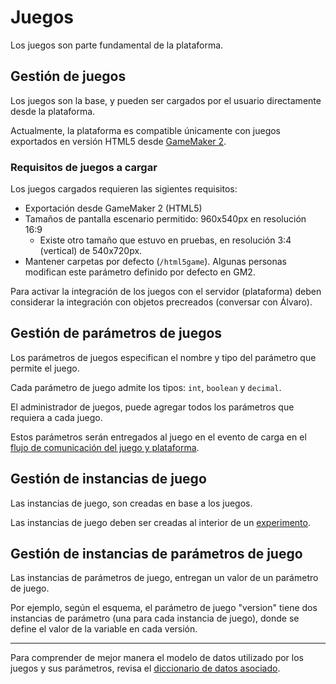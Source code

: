 # Juegos

Los juegos son parte fundamental de la plataforma.

## Gestión de juegos

Los juegos son la base, y pueden ser cargados por el usuario directamente desde la plataforma.

Actualmente, la plataforma es compatible únicamente con juegos exportados en versión HTML5 desde [GameMaker 2](https://www.yoyogames.com/gamemaker/features).

### Requisitos de juegos a cargar

Los juegos cargados requieren las sigientes requisitos:

- Exportación desde GameMaker 2 (HTML5)
- Tamaños de pantalla escenario permitido: 960x540px en resolución 16:9
    - Existe otro tamaño que estuvo en pruebas, en resolución 3:4 (vertical) de 540x720px.
- Mantener carpetas por defecto (`/html5game`). Algunas personas modifican este parámetro definido por defecto en GM2.

Para activar la integración de los juegos con el servidor (plataforma) deben considerar la integración con objetos precreados (conversar con Álvaro).

## Gestión de parámetros de juegos

Los parámetros de juegos especifican el nombre y tipo del parámetro que permite el juego.

Cada parámetro de juego admite los tipos: `int`, `boolean` y  `decimal`.

El administrador de juegos, puede agregar todos los parámetros que requiera a cada juego.

Estos parámetros serán entregados al juego en el evento de carga en el [flujo de comunicación del juego y plataforma](game-flow.md). 

## Gestión de instancias de juego

Las instancias de juego, son creadas en base a los juegos.

Las instancias de juego deben ser creadas al interior de un [experimento](experiments.dd).

## Gestión de instancias de parámetros de juego

Las instancias de parámetros de juego, entregan un valor de un parámetro de juego.

Por ejemplo, según el esquema, el parámetro de juego "version" tiene dos instancias de parámetro (una para cada instancia de juego), donde se define el valor de la variable en cada versión.

---

Para comprender de mejor manera el modelo de datos utilizado por los juegos y sus parámetros, revisa el [diccionario de datos asociado](../dd/games-dd.md).